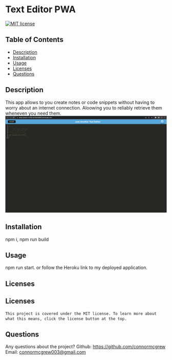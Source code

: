 # Text Editor PWA
  [![MIT license](https://img.shields.io/badge/License-MIT-yellow.svg)](https://lbesson.mit-license.org/)
  ## Table of Contents
  * [Description](#description)
  * [Installation](#installation)
  * [Usage](#usage)
  * [Licenses](#licenses)
  * [Questions](#questions)



  ## Description <a name="description"></a>
This app allows to you create notes or code snippets without having to worry about an internet connection. Aloowing you to reliably retrieve them wheneven you need them.
![app](./Assets/deployedapp.png)
## Installation <a name="installation"></a>
npm i, npm run build
## Usage <a name="usage"></a>
npm run start. or follow the Heroku link to my deployed application.
## Licenses <a name="licenses"></a>
  ## Licenses
    This project is covered under the MIT license. To learn more about what this means, click the license button at the top.
## Questions <a name="questions"></a>
Any questions about the project?
Github: https://github.com/connormcgrew
Email: connormcgrew003@gmail.com